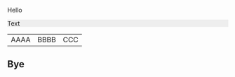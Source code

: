 Hello

<div style="background-color:#eee;">
Text
</div>

<table>
<tbody>
  <tr>
    <td>AAAA</td>
    <td>BBBB</td>
    <td>CCC</td>
  </tr>
</tbody>
</table>

## Bye